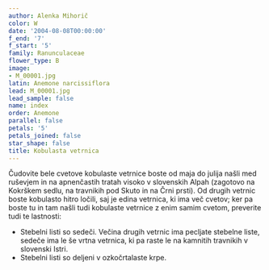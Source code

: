 ```yaml
---
author: Alenka Mihorič
color: W
date: '2004-08-08T00:00:00'
f_end: '7'
f_start: '5'
family: Ranunculaceae
flower_type: B
image:
- M_00001.jpg
latin: Anemone narcissiflora
lead: M_00001.jpg
lead_sample: false
name: index
order: Anemone
parallel: false
petals: '5'
petals_joined: false
star_shape: false
title: Kobulasta vetrnica
---
```

Čudovite bele cvetove kobulaste vetrnice boste od maja do julija našli med ruševjem in na apnenčastih tratah visoko v slovenskih Alpah (zagotovo na Kokrškem sedlu, na travnikih pod Skuto in na Črni prsti). Od drugih vetrnic boste kobulasto hitro ločili, saj je edina vetrnica, ki ima več cvetov; ker pa boste tu in tam našli tudi kobulaste vetrnice z enim samim cvetom, preverite tudi te lastnosti:

-   Stebelni listi so sedeči. Večina drugih vetrnic ima pecljate stebelne liste, sedeče ima le še vrtna vetrnica, ki pa raste le na kamnitih travnikih v slovenski Istri.
-   Stebelni listi so deljeni v ozkočrtalaste krpe.
